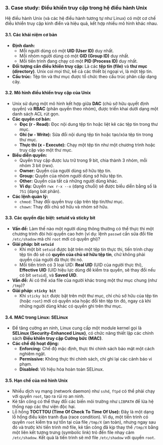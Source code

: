 ### 3. Case study: Điều khiển truy cập trong hệ điều hành Unix

Hệ điều hành Unix (và các hệ điều hành tương tự như Linux) có một cơ chế điều khiển truy cập kinh điển và hiệu quả, kết hợp nhiều mô hình khác nhau.

#### 3.1. Các khái niệm cơ bản

* **Định danh:**
    * Mỗi người dùng có một **UID (User ID)** duy nhất. 
    * Mỗi nhóm người dùng có một **GID (Group ID)** duy nhất. 
    * Mỗi tiến trình đang chạy có một **PID (Process ID)** duy nhất. 
* **Đối tượng cần điều khiển truy cập:** Là các **tệp tin (file)** và **thư mục (directory)**.  Unix coi mọi thứ, kể cả các thiết bị ngoại vi, là một tệp tin. 
* **Cấu trúc:** Tệp tin và thư mục được tổ chức theo cấu trúc phân cấp dạng cây. 

#### 3.2. Mô hình điều khiển truy cập của Unix

* Unix sử dụng một mô hình kết hợp giữa **DAC** (chủ sở hữu quyết định quyền) và **RBAC** (phân quyền theo nhóm), được triển khai dưới dạng một danh sách ACL rút gọn. 
* **Các quyền cơ bản:**
    * **Đọc (r - Read):** Đọc nội dung tệp tin hoặc liệt kê các tệp tin trong thư mục. 
    * **Ghi (w - Write):** Sửa đổi nội dung tệp tin hoặc tạo/xóa tệp tin trong thư mục. 
    * **Thực thi (x - Execute):** Chạy một tệp tin như một chương trình hoặc truy cập vào một thư mục. 
* **Biểu diễn quyền:**
    * Quyền truy cập được lưu trữ trong 9 bit, chia thành 3 nhóm, mỗi nhóm 3 bit (rwx). 
    * **Owner:** Quyền của người dùng sở hữu tệp tin. 
    * **Group:** Quyền của nhóm người dùng sở hữu tệp tin. 
    * **Other:** Quyền của tất cả những người dùng khác. 
    * **Ví dụ:** Quyền `rwx r-x --x` (dạng chuỗi) sẽ được biểu diễn bằng số là `751` (dạng bát phân). 
* **Các lệnh quản lý:**
    * `chmod`: Thay đổi quyền truy cập trên tệp tin/thư mục. 
    * `chown`: Thay đổi chủ sở hữu và nhóm sở hữu. 

#### 3.3. Các quyền đặc biệt: setuid và sticky bit

* **Vấn đề:** Làm thế nào một người dùng thông thường có thể thực thi một chương trình đòi hỏi quyền cao hơn (ví dụ: lệnh `passwd` cần sửa đổi file `/etc/shadow` mà chỉ `root` mới có quyền ghi)? 
* **Giải pháp: bit `setuid`**
    * Khi một bit `setuid` được bật trên một tệp tin thực thi, tiến trình chạy tệp tin đó sẽ có **quyền của chủ sở hữu tệp tin**, chứ không phải quyền của người đã thực thi nó. 
    * Mỗi tiến trình có 3 loại UID: **Real UID** (UID của người thực thi), **Effective UID** (UID hiệu lực dùng để kiểm tra quyền, sẽ thay đổi nếu có bit `setuid`), và **Saved UID**. 
* **Vấn đề:** Ai có thể xóa file của người khác trong một thư mục chung (như `/tmp`)? 
* **Giải pháp: `sticky bit`**
    * Khi `sticky bit` được bật trên một thư mục, chỉ chủ sở hữu của tệp tin (hoặc `root`) mới có quyền xóa hoặc đổi tên tệp tin đó, ngay cả khi những người dùng khác có quyền ghi trên thư mục. 

#### 3.4. MAC trong Linux: SELinux

* Để tăng cường an ninh, Linux cung cấp một module kernel gọi là **SELinux (Security-Enhanced Linux)**, có chức năng thiết lập các chính sách **Điều khiển truy cập Cưỡng bức (MAC)**. 
* **Các chế độ hoạt động:**
    * **Enforcing:** Chế độ mặc định, thực thi chính sách bảo mật một cách nghiêm ngặt. 
    * **Permissive:** Không thực thi chính sách, chỉ ghi lại các cảnh báo vi phạm. 
    * **Disabled:** Vô hiệu hóa hoàn toàn SELinux. 

#### 3.5. Hạn chế của mô hình Unix

* Nhiều dịch vụ mạng (network daemon) như `sshd`, `ftpd` có thể phải chạy với quyền `root`, tạo ra rủi ro an ninh. 
* Kẻ tấn công có thể thay đổi các biến môi trường như `LIBPATH` để lừa hệ thống nạp các thư viện độc hại. 
* Lỗ hổng **TOCTTOU (Time Of Check To Time Of Use):** Đây là một dạng lỗ hổng điều kiện tranh đua (race condition). Ví dụ, một tiến trình có quyền `root` kiểm tra sự tồn tại của file `/tmp/X` (an toàn), nhưng ngay sau đó và trước khi tiến trình mở file, kẻ tấn công đã kịp thay thế `/tmp/X` bằng một liên kết tượng trưng (symbolic link) trỏ đến file nhạy cảm `/etc/shadow`. Kết quả là tiến trình sẽ mở file `/etc/shadow` với quyền `root`.